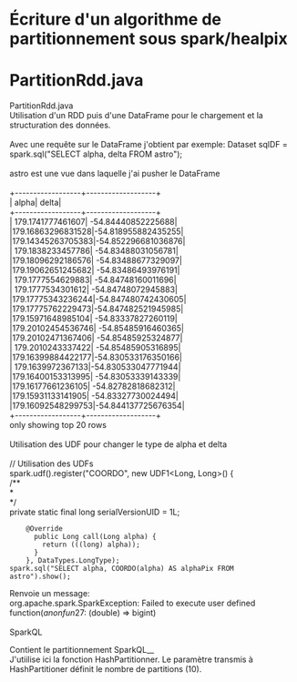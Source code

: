 # Écriture d'un algorithme de partitionnement sous spark/healpix


# PartitionRdd.java 
PartitionRdd.java 	<br />
Utilisation d'un RDD puis d'une DataFrame pour le chargement et la structuration des données.	<br />	
Avec une requête sur le DataFrame j'obtient par exemple: Dataset<Row> sqlDF = spark.sql("SELECT alpha, delta FROM astro"); <br />		
  astro est une vue dans laquelle j'ai pusher le DataFrame	<br />	
+------------------+-------------------+		<br />
|             alpha|              delta|		<br />
+------------------+-------------------+		<br />
| 179.1741777461607| -54.84440852225688|		<br />
|179.16863296831528|-54.818955882435255|		<br />
|179.14345263705383|-54.852296681036876|		<br />
| 179.1838233457786| -54.83488031056781|		<br />
|179.18096292186576| -54.83488677329097|		<br />
|179.19062651245682| -54.83486493976191|		<br />
| 179.1777554629883| -54.84748160011696|		<br />
| 179.1777534301612| -54.84748072945883|		<br />
|179.17775343236244|-54.847480742430605|		<br />
|179.17775762229473|-54.847482521945985|		<br />
|179.15971648985104| -54.83337827260119|		<br />
|179.20102454536746| -54.85485916460365|		<br />
|179.20102471367406| -54.85485925324877|		<br />
| 179.2010243337422| -54.85485905316895|		<br />
|179.16399884422177|-54.830533176350166|		<br />
| 179.1639972367133|-54.830533047771944|		<br />
|179.16400153313995| -54.83053339143339|		<br />
|179.16177661236105| -54.82782818682312|		<br />
|179.15931133141905| -54.83327730024494|		<br />
|179.16092548299753|-54.844137725676354|		<br />
+------------------+-------------------+		<br />
only showing top 20 rows		<br />
<br />
Utilisation des UDF pour changer le type de alpha et delta<br />		
// Utilisation des UDFs		<br />
	spark.udf().register("COORDO", new UDF1<Long, Long>() {		
		  /**		
		 * 		
		 */		
		private static final long serialVersionUID = 1L;		

		@Override		
		  public Long call(Long alpha) {		
		    return (((long) alpha));		
		  }		
		}, DataTypes.LongType);		
	spark.sql("SELECT alpha, COORDO(alpha) AS alphaPix FROM astro").show();		
Renvoie un message:		<br />
org.apache.spark.SparkException: Failed to execute user defined function($anonfun$27: (double) => bigint)	<br />		
SparkQL <br />		

Contient le partitionnement SparkQL__		<br />
J'utiilise ici la fonction HashPartitionner. Le paramètre transmis à HashPartitioner définit le nombre de partitions (10).

